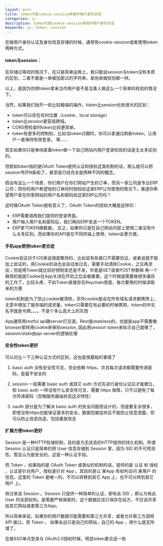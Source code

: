 ```yaml
---
layout: post
title: token代替cookie-session来维护用户身份状态
categories: js
description: token代替cookie-session来维护用户身份状态
keywords: js, token, session
---
```



在做用户身份认证及身份信息存储的时候，通常有cookie-session或者使用token两种方式。

####  token与session：

在存储过等同的情况下，在只是简单运用上，我只能说session与token没有本质的区别，二者不都是一串被加密过的字符串，拿他来做校验都一样。

以上，是因为你把token拿来当作用户是不是当事人做这么一个简单的校验的情况下。

当然，如果我们抛开一些比较极端的操作，token比session也有很大的区别：

- token可以存在任何位置（cookie、local storage）
- token比session更容易跨域。
- CORS预检查时token比较更简单。
- token有更多的控制权，比如当token过期时，你可以拿通过刷新token，让用户一直保持有效登录。
等……


其实如果你只是单纯拿着token做一下自己网站内用户登录检验的话是无太多区别的。

但假如token指的是OAuth Token提供认证和授权这类机制的话，那么就可以把session甩开N条街了，甚至是已经完全是两种不同的概念。

假设有这么一个场景，你们用户在你们网站产生的订单，而另一家公司是专业ERP公司；而你的用户希望他的订单同时授权给这家ERP公司使用的情况下，难道你希望用户拿在你家网站的用户名和密码给这家ERP公司吗？

这时候OAuth Token就有意义了，OAuth Token的授权大概是这样的：

- ERP需要调用我们提供的登录界面。
- 用户输入用户名和密码后，我们再向ERP发送一个TOKEN。
- ERP拿TOKEN换数据。
总之，如果你只是在自己网站内部上使用二者没有什么太多区别。而如果你的API是在不同终端上使用，token会更方便。

####  手机app使用token更合适


Cookie验证对于iOS来说很是繁琐的，比如说有些接口不需要验证，或者说就不能加上验证的，用Cookie的话也会自动发过去，需要手动清除Cookie，之后再添加；但是用Token就比较好控制发还是不发，毕竟是GET或者POST参数嘛 
再一个麻烦的就是Cookie在App关闭在开启之后会被重置，这个时候就需要做很多缓存的工作了，比较头疼，不如Token直接存在Keychain里面，每次要用的时候读取来的方便

token机制是为了防止cookie被清除，另外cookie是会在所有域名请求都携带上，无意中增加了服务端的请求量，token只需要在有必要的时候携带。token的中文名字就是令牌。。。。不是个多么高大上的东西

App通常用restful api跟server打交道。Rest是stateless的，也就是app不需要像browser那样用cookie来保存session, 因此用session token来标示自己就够了，session/state由api server的逻辑处理



#### 安全性token更好
可以对比一下三种认证方式的区别，这也是很基础的事情了 
1. basic auth 
没有安全性可言，完全依赖 https，并且每次请求都需要传递密码，是最不安全的 

2. session 
一般需要 basic auth 或其它 auth 方式先进行身份认证后才能建立，和 basic auth 一样没有什么安全性可言，需要 https 保障，只不过避免了每次传递密码（忽略服务器端状态这点特性） 

3. oauth 
部分是为了解决 basic auth 的安全问题而设计的，但是要复杂很多，即使没有https也能保证基本的安全，数据包被监听后不能防止信息泄露，但可以防止信息伪造，包括重放攻击


#### 扩展方便token更好 
Session 是一种HTTP存储机制，目的是为无状态的HTTP提供的持久机制。所谓 Session 认证只是简单的把 User 信息存储到 Session 里，因为 SID 的不可预测性，暂且认为是安全的。这是一种认证手段。 

而 Token ，如果指的是 OAuth Token 或类似的机制的话，提供的是 认证 和 授权 ，认证是针对用户，授权是针对 App 。其目的是让 某App 有权利访问 某用户 的信息。这里的 Token 是唯一的。不可以转移到其它 App 上，也不可以转到其它 用户 上。 

转过来说 Session 。Session 只提供一种简单的认证，即有此 SID ，即认为有此 User 的全部权利。是需要严格保密的，这个数据应该只保存在站方，不应该共享给其它网站或者第三方App。 

所以简单来说，如果你的用户数据可能需要和第三方共享，或者允许第三方调用 API 接口，用 Token 。 
如果永远只是自己的网站，自己的 App ，用什么就无所谓了。

在做SSO单点登录与 OAuth2.0授权时候，明显token更合适一些
